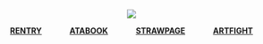 
<h4 align="center">

![](https://files.catbox.moe/90hpfl.png)

[RENTRY](https://rentry.co/antlerqueen)‎ ‎ ‎ ‎ ‎ ‎ ‎ ‎ ‎ ‎ ‎ ‎ ‎ ‎ ‎ [ATABOOK](https://antlerqueen.atabook.org/) ‎ ‎ ‎ ‎ ‎ ‎ ‎ ‎ ‎ ‎ ‎ ‎ ‎ ‎ [STRAWPAGE](https://antlerqween.straw.page/) ‎ ‎ ‎ ‎ ‎ ‎ ‎ ‎ ‎ ‎ ‎ ‎ ‎ ‎ [ARTFIGHT](https://artfight.net/~antlerqueen)

</h4>
